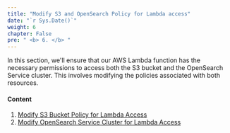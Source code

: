 ```yaml
---
title: "Modify S3 and OpenSearch Policy for Lambda access"
date: "`r Sys.Date()`"
weight: 6
chapter: False
pre: " <b> 6. </b> "
---
```


In this section, we'll ensure that our AWS Lambda function has the necessary permissions to access both the S3 bucket and the OpenSearch Service cluster. This involves modifying the policies associated with both resources.

#### Content
  1. [Modify S3 Bucket Policy for Lambda Access](6.1-s3/)
  2. [Modify OpenSearch Service Cluster for Lambda Access](6.2-opensearch/)
